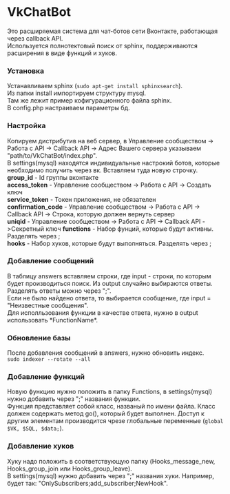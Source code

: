 # VkChatBot

Это расширяемая система для чат-ботов сети Вконтакте, работающая через callback API.   
Используется полнотектовый поиск от sphinx, поддерживаются расширения в виде функций и хуков.

### Установка
Устанавливаем sphinx (```sudo apt-get install sphinxsearch```).  
Из папки install импортируем структуру mysql.  
Там же лежит пример кофигурационного файла sphinx.  
В config.php настраиваем параметры бд.

### Настройка
Копируем дистрибутив на веб сервер, в Управление сообществом -> Работа с API -> Callback API -> Адрес Вашего сервера 
указываем "path/to/VkChatBot/index.php".  
В settings(mysql) находятся индивидуальные настрокий ботов, которые необходимо получить через вк.
Вставляем туда новую строчку.  
**group_id** - Id группы вконтакте  
**access_token**  - Управление сообществом -> Работа с API -> Создать ключ   
**service_token**  - Токен приложения, не обязателен  
**confirmation_code** - Управление сообществом -> Работа с API -> Callback API -> Строка, которую должен вернуть сервер    
**uniqid** - Управление сообществом -> Работа с API -> Callback API ->Секретный ключ 
**functions** - Набор фунций, которые будут активны. Разделять через ;  
**hooks** - Набор хуков, которые будут выполняться. Разделять через ;  

### Добавление сообщений
В таблицу answers вставляем строки, где input - строки, по которым будет производиться поиск.
Из output случайно выбираются ответы. Разделять ответы можно через ";".  
Если не было найдено ответа, то выбирается сообщение, где input = "Неизвестные сообщения".  
Для исполльзования функции в качестве ответа, нужно в output использовать *FunctionName\*.

### Обновление базы
После добавления сообщений в answers, нужно обновить индекс.  
```sudo indexer --rotate --all```

### Добавление функций
Новую функцию нужно положить в папку Functions, в settings(mysql) нужно добавить через ";" названия функции.  
Функция представляет собой класс, названый по имени файла. Класс должен содержать метод go(), который будет выполнен.
Доступ к другим элементам производится чрезе глобальные переменные (```global $VK, $SQL, $data;```).

### Добавление хуков
Хуку надо положить в соответствующую папку (Hooks_message_new, Hooks_group_join или  Hooks_group_leave).  
В settings(mysql) нужно добавить через ";" названия хуки. Например, будет так: "OnlySubscribers;add_subscriber;NewHook". 